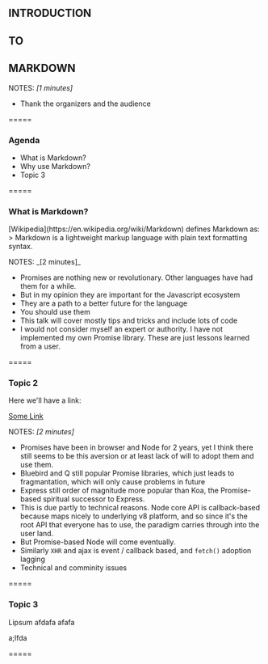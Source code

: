 ## **INTRODUCTION**
## **TO**
## **MARKDOWN**

NOTES:
_[1 minutes]_

- Thank the organizers and the audience

=====

### Agenda

* What is Markdown?
* Why use Markdown?
* Topic 3

=====

### What is Markdown?
<p align="left">
[Wikipedia](https://en.wikipedia.org/wiki/Markdown) defines Markdown as:
> Markdown is a lightweight markup language with plain text formatting syntax.
</p>
NOTES:
_[2 minutes]_

- Promises are nothing new or revolutionary. Other languages have had them for a while. 
- But in my opinion they are important for the Javascript ecosystem
- They are a path to a better future for the language 
- You should use them
- This talk will cover mostly tips and tricks and include lots of code
- I would not consider myself an expert or authority. I have not implemented my own Promise library. These are just lessons learned from a user.

=====

### Topic 2

Here we'll have a link:

[Some Link](https://www.b3o.ca)

NOTES:
_[2 minutes]_

- Promises have been in browser and Node for 2 years, yet I think there still seems to be this aversion or at least lack of will to adopt them and use them.
- Bluebird and Q still popular Promise libraries, which just leads to fragmantation, which will only cause problems in future
- Express still order of magnitude more popular than Koa, the Promise-based spiritual successor to Express.
- This is due partly to technical reasons. Node core API is callback-based because maps nicely to underlying v8 platform, and so since it's the root API that everyone has to use, the paradigm carries through into the user land.
- But Promise-based Node will come eventually.
- Similarly `XHR` and ajax is event / callback based, and `fetch()` adoption lagging
- Technical and comminity issues

=====

### Topic 3

Lipsum afdafa
afafa

a;lfda

=====